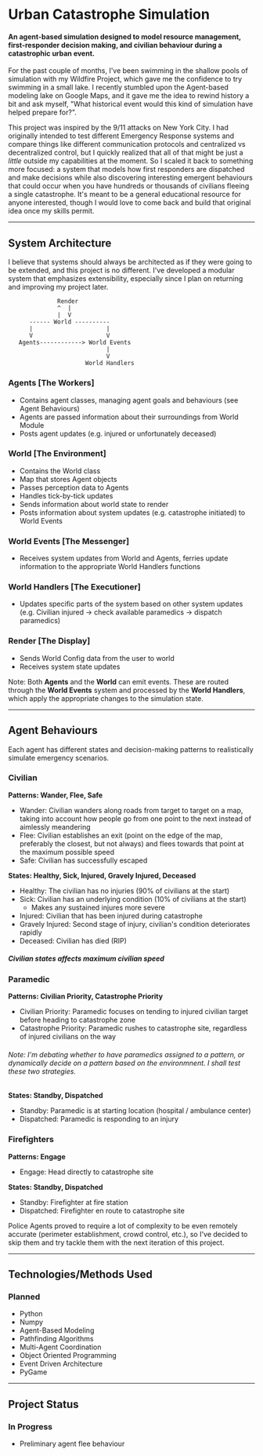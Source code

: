 # Urban Catastrophe Simulation
#### An agent-based simulation designed to model resource management, first-responder decision making, and civilian behaviour during a catastrophic urban event.

For the past couple of months, I've been swimming in the shallow pools of simulation with my Wildfire Project, which gave me the confidence to try swimming in a small lake. I recently stumbled upon the Agent-based modeling lake on Google Maps, and it gave me the idea to rewind history a bit and ask myself, "What historical event would this kind of simulation have helped prepare for?".

This project was inspired by the 9/11 attacks on New York City. I had originally intended to test different Emergency Response systems and compare things like different communication protocols and centralized vs decentralized control, but I quickly realized that all of that might be just a _little_ outside my capabilities at the moment. So I scaled it back to something more focused: a system that models how first responders are dispatched and make decisions while also discovering interesting emergent behaviours that could occur when you have hundreds or thousands of civilians fleeing a single catastrophe. It's meant to be a general educational resource for anyone interested, though I would love to come back and build that original idea once my skills permit.

---

## System Architecture
I believe that systems should always be architected as if they were going to be extended, and this project is no different. I've developed a modular system that emphasizes extensibility, especially since I plan on returning and improving my project later. 
```
              Render
              ^  |
              |  V
      ------ World ----------
      |                     |
      V                     V 
   Agents------------> World Events 
                            |
                            V
                      World Handlers
```

### Agents [The Workers]
- Contains agent classes, managing agent goals and behaviours (see Agent Behaviours)
- Agents are passed information about their surroundings from World Module
- Posts agent updates (e.g. injured or unfortunately deceased)

### World [The Environment]
- Contains the World class
- Map that stores Agent objects
- Passes perception data to Agents
- Handles tick-by-tick updates
- Sends information about world state to render
- Posts information about system updates (e.g. catastrophe initiated) to World Events

### World Events [The Messenger]
- Receives system updates from World and Agents, ferries update information to the appropriate World Handlers functions

### World Handlers [The Executioner]
- Updates specific parts of the system based on other system updates (e.g. Civilian injured -> check available paramedics -> dispatch paramedics)

### Render [The Display]
- Sends World Config data from the user to world
- Receives system state updates

Note: Both **Agents** and the **World** can emit events. These are routed through the **World Events** system and processed by the **World Handlers**, which apply the appropriate changes to the simulation state.

---
## Agent Behaviours
Each agent has different states and decision-making patterns to realistically simulate emergency scenarios.

### Civilian
**Patterns: Wander, Flee, Safe**
- Wander: Civilian wanders along roads from target to target on a map, taking into account how people go from one point to the next instead of aimlessly meandering
- Flee: Civilian establishes an exit (point on the edge of the map, preferably the closest, but not always) and flees towards that point at the maximum possible speed
- Safe: Civilian has successfully escaped

**States: Healthy, Sick, Injured, Gravely Injured, Deceased**
- Healthy: The civilian has no injuries (90% of civilians at the start)
- Sick: Civilian has an underlying condition (10% of civilians at the start)
  - Makes any sustained injures more severe
- Injured: Civilian that has been injured during catastrophe
- Gravely Injured: Second stage of injury, civilian's condition deteriorates rapidly
- Deceased: Civilian has died (RIP)

##### Civilian states affects maximum civilian speed

### Paramedic
**Patterns: Civilian Priority, Catastrophe Priority**
- Civilian Priority: Paramedic focuses on tending to injured civilian target before heading to catastrophe zone
- Catastrophe Priority: Paramedic rushes to catastrophe site, regardless of injured civilians on the way
###### Note: I'm debating whether to have paramedics assigned to a pattern, or dynamically decide on a pattern based on the environmnent. I shall test these two strategies.

**States: Standby, Dispatched**
- Standby: Paramedic is at starting location (hospital / ambulance center)
- Dispatched: Paramedic is responding to an injury

### Firefighters
**Patterns: Engage**
- Engage: Head directly to catastrophe site

**States: Standby, Dispatched**
- Standby: Firefighter at fire station
- Dispatched: Firefighter en route to catastrophe site

Police Agents proved to require a lot of complexity to be even remotely accurate (perimeter establishment, crowd control, etc.), so I've decided to skip them and try tackle them with the next iteration of this project.

---
## Technologies/Methods Used
### Planned
- Python
- Numpy
- Agent-Based Modeling
- Pathfinding Algorithms
- Multi-Agent Coordination
- Object Oriented Programming
- Event Driven Architecture
- PyGame

---
## Project Status
### In Progress
- Preliminary agent flee behaviour
